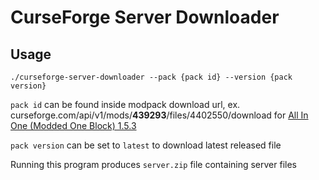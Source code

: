 # CurseForge Server Downloader

## Usage
`./curseforge-server-downloader --pack {pack id} --version {pack version}`

`pack id` can be found inside modpack download url, ex. curseforge.com/api/v1/mods/**439293**/files/4402550/download for [All In One (Modded One Block) 1.5.3](https://www.curseforge.com/minecraft/modpacks/all-in-one-modded-one-block/files/4402550)

`pack version` can be set to `latest` to download latest released file

Running this program produces `server.zip` file containing server files
